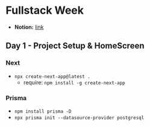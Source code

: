 # Fullstack Week


* **Notion:** [link](https://narrow-beach-a00.notion.site/Full-Stack-Week-3-Edi-o-f633d6a03555413e874a5e826bbaaf35)

## Day 1 - Project Setup & HomeScreen

### Next
* `npx create-next-app@latest .`
  - require: `npm install -g create-next-app` 

### Prisma

* `npm install prisma -D`
* `npx prisma init --datasource-provider postgresql`